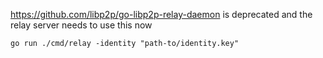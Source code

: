 https://github.com/libp2p/go-libp2p-relay-daemon is deprecated and the relay server needs to use this now

```
go run ./cmd/relay -identity "path-to/identity.key"
```